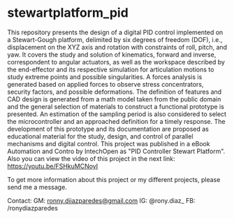 # stewartplatform_pid

This repository presents the design of a digital PID control implemented on a Stewart-Gough platform, delimited by six degrees of freedom (DOF), i.e., displacement on the XYZ axis and rotation with constraints of roll, pitch, and yaw.
It covers the study and solution of kinematics, forward and inverse, correspondent to angular actuators, as well as the workspace described by the end-effector and its respective simulation for articulation motions to study extreme points and possible singularities.
A forces analysis is generated based on applied forces to observe stress concentrators, security factors, and possible deformations. The definition of features and CAD design is generated from a math model taken from the public domain and the general selection of materials to construct a functional prototype is presented.
An estimation of the sampling period is also considered to select the microcontroller and an approached definition for a timely response.
The development of this prototype and its documentation are proposed as educational material for the study, design, and control of parallel mechanisms and digital control.
This project was published in a eBook Automation and Contro by IntechOpen as "PID Controller Stewart Platform". Also you can view the video of this project in the next link: https://youtu.be/FSHkuMCNoyI

To get more information about this project or my different projects, please send me a message.

Contact:
GM: ronny.diiazparedes@gmail.com
IG: @rony.diaz_
FB: /ronydiazparedes
